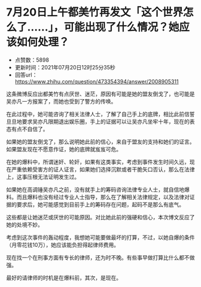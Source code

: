 # 7月20日上午都美竹再发文「这个世界怎么了……」，可能出现了什么情况？她应该如何处理？
- 点赞数：5898
- 更新时间：2021年07月20日12时25分35秒
- 回答url：https://www.zhihu.com/question/473354394/answer/2008905311
<body>
 <p data-pid="5oV-TNrC">这条微博反应出都美竹有点厌世、迷茫，原因有可能是她的盟友倒戈了，也可能是吴亦凡一方报案了，而她也受到了警方的传唤。</p>
 <p data-pid="hOTWKELQ">在此过程中，她可能咨询了相关法律人士，了解了自己手上的底牌，相比此前信誓旦旦地要求吴亦凡限期退出娱乐圈，手上的证据可以让吴亦凡坐牢十年，现在的表态有点不自信了。</p>
 <p data-pid="GulnzLFb">如果她的盟友倒戈了，那么说明她此前的信心，来自于盟友的支持和她们的证言。如果盟友现在不愿意作证，她的底牌就岌岌可危。</p>
 <p data-pid="-UORVWZP">在她的爆料中，所谓迷奸、轮奸，如果有这类事实，考虑到事件发生时间久远，现在严重依赖受害方的证人证言，如果她们选择沉默或者干脆矢口否认，那么在法律上，这事压根无法证明发生过。</p>
 <p data-pid="zSk6n96e">如果她在高调锤吴亦凡之前，没有就手上的筹码咨询法律专业人士，就自信地爆料。而且爆料也没有经过专业人士指导，那么在了解相关法律规定，以及法律对证据的要求后，她可能感觉到目前手上的筹码存在问题，起码不是那么有底气。</p>
 <p data-pid="g7FlDAZP">这些都是让她迷茫或厌世的可能原因。对比她此前的强硬和信心，本次博文反应了她的处境不妙。</p>
 <p data-pid="VEwGW7sC">考虑到这次事件的轰动程度，我想她可能要做最坏的打算，不过，以她自爆的条件（月零花钱10万），她应该能负担得起律师费用。</p>
 <p data-pid="E5VsKT9K">现在找一个在刑事方面有专长的律师，还为时不晚。有些事早做打算比什么都不做强。</p>
 <p data-pid="jjSO0dUQ">最好的请律师的时机是在爆料前，其次，是现在。</p>
 <p></p>
 <p></p>
</body>